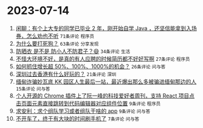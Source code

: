 # 2023-07-14

1. [闲聊：有个上大专的同学已毕业 2 年，刚开始自学 Java ，还坚信能拿到入场券，怎么劝也不听](https://www.v2ex.com/t/956631) `71条评论` `程序员`
1. [为什么要打死狗？](https://www.v2ex.com/t/956642) `63条评论` `分享发现`
1. [防晒衣 是不是 防小人不防君子？😄](https://www.v2ex.com/t/956636) `34条评论` `生活`
1. [不怪大环境不好，是真的有人应聘的时候简历都不好好写啊](https://www.v2ex.com/t/956633) `27条评论` `程序员`
1. [如何抓住增长超 50%、100%、1000%的机会？](https://www.v2ex.com/t/956629) `26条评论` `问与答`
1. [深圳过去香港有什么好玩的？](https://www.v2ex.com/t/956627) `21条评论` `深圳`
1. [缅甸诈骗妙瓦底 KK 园区人生最后一站，最近爆出那么多被骗进缅甸那边的人](https://www.v2ex.com/t/956641) `15条评论` `问与答`
1. [个人开源的 Chrome 插件上了阮一峰的科技爱好者周刊，支持 React 项目点击页面元素直接跳转到代码编辑器对应组件位置](https://www.v2ex.com/t/956638) `9条评论` `程序员`
1. [求安利：求个组队学习或者组队干啥的 app](https://www.v2ex.com/t/956628) `9条评论` `问与答`
1. [不开车了，终于有大块的时间刷手机了](https://www.v2ex.com/t/956651) `7条评论` `问与答`
